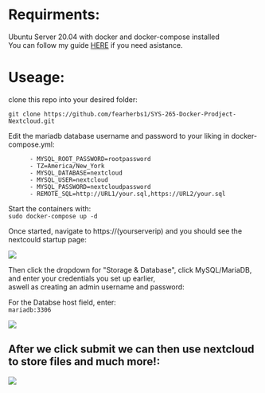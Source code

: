 # Requirments:
Ubuntu Server 20.04 with docker and docker-compose installed  
You can follow my guide [HERE](https://github.com/fearherbs1/SYS-265-02-Tech-Journal/wiki/Docker-Lab) if you need asistance. 

# Useage:
clone this repo into your desired folder:

`git clone https://github.com/fearherbs1/SYS-265-Docker-Prodject-Nextcloud.git`  

Edit the mariadb database username and password to your liking in docker-compose.yml:

```
      - MYSQL_ROOT_PASSWORD=rootpassword
      - TZ=America/New_York
      - MYSQL_DATABASE=nextcloud
      - MYSQL_USER=nextcloud 
      - MYSQL_PASSWORD=nextcloudpassword 
      - REMOTE_SQL=http://URL1/your.sql,https://URL2/your.sql 
```

Start the containers with:  
`sudo docker-compose up -d`  

Once started, navigate to https://(yourserverip) and you should see the nextcould startup page:    

![](https://i.imgur.com/LMt9fS7.png)

Then click the dropdown for "Storage & Database", click MySQL/MariaDB, and enter your credentials you set up earlier,  
aswell as creating an admin username and password:

For the Databse host field, enter:  
`mariadb:3306`

![](https://i.imgur.com/mAJYdS1.png)


## After we click submit we can then use nextcloud to store files and much more!:  

![](https://i.imgur.com/wNdqDGx.png)  

